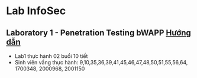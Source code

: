 # Lab InfoSec
## Laboratory 1 - Penetration Testing bWAPP [Hướng dẫn](https://github.com/dzokha1010/Documents/blob/main/Confidence_Security_of_IS/Lab1_Penetration_Testing_bWAPP.md)
- Lab1 thực hành 02 buổi 10 tiết
- Sinh viên vắng thực hành: 9,10,35,36,39,41,45,46,47,48,50,51,55,56,64, 1700348, 2000968, 2001150
